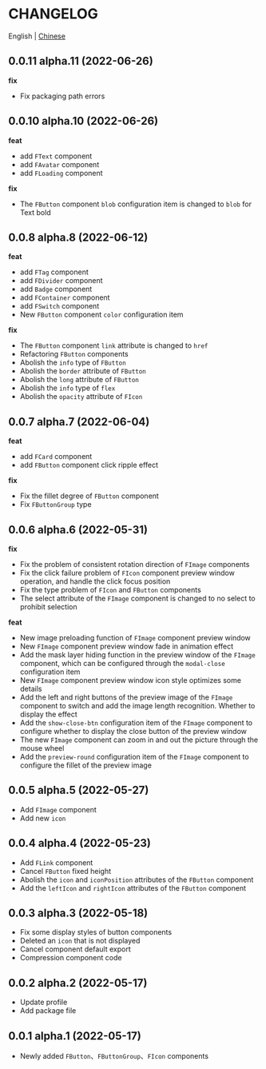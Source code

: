 # CHANGELOG

English | [Chinese](https://github.com/FightingDesign/fighting-design/blob/master/CHANGELOG.md)

## 0.0.11 alpha.11 (2022-06-26)

**fix**

- Fix packaging path errors

## 0.0.10 alpha.10 (2022-06-26)

**feat**

- add `FText` component
- add `FAvatar` component
- add `FLoading` component

**fix**

- The `FButton` component `blob` configuration item is changed to `blob` for Text bold

## 0.0.8 alpha.8 (2022-06-12)

**feat**

- add `FTag` component
- add `FDivider` component
- add `Badge` component
- add `FContainer` component
- add `FSwitch` component
- New `FButton` component `color` configuration item

**fix**

- The `FButton` component `link` attribute is changed to `href`
- Refactoring `FButton` components
- Abolish the `info` type of `FButton`
- Abolish the `border` attribute of `FButton`
- Abolish the `long` attribute of `FButton`
- Abolish the `info` type of `flex`
- Abolish the `opacity` attribute of `FIcon`

## 0.0.7 alpha.7 (2022-06-04)

**feat**

- add `FCard` component
- add `FButton` component click ripple effect

**fix**

- Fix the fillet degree of `FButton` component
- Fix `FButtonGroup` type

## 0.0.6 alpha.6 (2022-05-31)

**fix**

- Fix the problem of consistent rotation direction of `FImage` components
- Fix the click failure problem of `FIcon` component preview window operation, and handle the click focus position
- Fix the type problem of `FIcon` and `FButton` components
- The select attribute of the `FImage` component is changed to no select to prohibit selection

**feat**

- New image preloading function of `FImage` component preview window
- New `FImage` component preview window fade in animation effect
- Add the mask layer hiding function in the preview window of the `FImage` component, which can be configured through the `modal-close` configuration item
- New `FImage` component preview window icon style optimizes some details
- Add the left and right buttons of the preview image of the `FImage` component to switch and add the image length recognition. Whether to display the effect
- Add the `show-close-btn` configuration item of the `FImage` component to configure whether to display the close button of the preview window
- The new `FImage` component can zoom in and out the picture through the mouse wheel
- Add the `preview-round` configuration item of the `FImage` component to configure the fillet of the preview image

## 0.0.5 alpha.5 (2022-05-27)

- Add `FImage` component
- Add new `icon`

## 0.0.4 alpha.4 (2022-05-23)

- Add `FLink` component
- Cancel `FButton` fixed height
- Abolish the `icon` and `iconPosition` attributes of the `FButton` component
- Add the `leftIcon` and `rightIcon` attributes of the `FButton` component

## 0.0.3 alpha.3 (2022-05-18)

- Fix some display styles of button components
- Deleted an `icon` that is not displayed
- Cancel component default export
- Compression component code

## 0.0.2 alpha.2 (2022-05-17)

- Update profile
- Add package file

## 0.0.1 alpha.1 (2022-05-17)

- Newly added `FButton`、`FButtonGroup`、`FIcon` components
